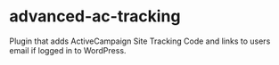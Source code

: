 # advanced-ac-tracking
Plugin that adds ActiveCampaign Site Tracking Code and links to users email if logged in to WordPress.
